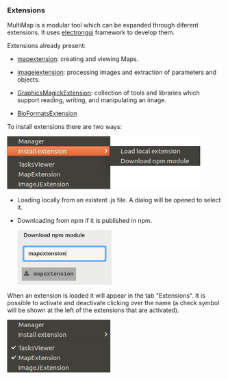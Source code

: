 ### Extensions

MultiMap is a modular tool which can be expanded through diferent extensions. It uses [electrongui](https://github.com/gherardovarando/electrongui) framework to develop them.


Extensions already present:

- [mapextension](http://github.com/gherardovarando/mapextension): creating and viewing Maps.

- [imagejextension](http://github.com/gherardovarando/imagejextension): processing images and extraction of parameters and objects.

- [GraphicsMagickExtension](https://github.com/gherardovarando/GraphicsMagickExtension): collection of tools and libraries which support reading, writing, and manipulating an image.

- [BioFormatsExtension](https://github.com/gherardovarando/bioformatsextension)

To install extensions there are two ways:

   ![picture](images/installextensions.png)


- Loading locally from an existent .js file. A dialog will be opened to select it.

- Downloading from npm if it is published in npm.

    ![picture](images/searchext.png)

When an extension is loaded it will appear in the tab "Extensions". It is possible to activate and deactivate  clicking over the name (a check symbol will be shown at the left of the extensions that are activated).

  ![picture](images/selectedextensions.png)
